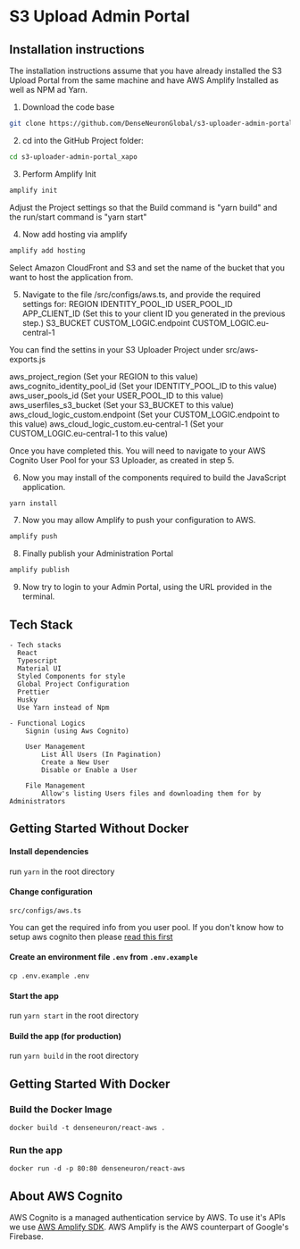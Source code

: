 # S3 Upload Admin Portal

## Installation instructions


The installation instructions assume that you have already installed the S3 Upload Portal from the same machine and have AWS Amplify Installed as well as NPM ad Yarn.

1. Download the code base
```sh
git clone https://github.com/DenseNeuronGlobal/s3-uploader-admin-portal_xapo.git
```
2. cd into the GitHub Project folder:
```sh
cd s3-uploader-admin-portal_xapo
```

3. Perform Amplify Init
```sh
amplify init
```
Adjust the Project settings so that the Build command is "yarn build" and the run/start command is "yarn start"

4. Now add hosting via amplify
```sh
amplify add hosting
```
Select  Amazon CloudFront and S3 and set the name of the bucket that you want to host the application from.


5. Navigate to the file /src/configs/aws.ts, and provide the required settings for:
REGION
IDENTITY_POOL_ID
USER_POOL_ID
APP_CLIENT_ID (Set this to your client ID you generated in the previous step.)
S3_BUCKET
CUSTOM_LOGIC.endpoint
CUSTOM_LOGIC.eu-central-1

You can find the settins in your S3 Uploader Project under src/aws-exports.js

aws_project_region (Set your REGION to this value)
aws_cognito_identity_pool_id (Set your IDENTITY_POOL_ID to this value)
aws_user_pools_id (Set your USER_POOL_ID to this value)
aws_userfiles_s3_bucket (Set your S3_BUCKET to this value)
aws_cloud_logic_custom.endpoint (Set your CUSTOM_LOGIC.endpoint to this value)
aws_cloud_logic_custom.eu-central-1 (Set your CUSTOM_LOGIC.eu-central-1
 to this value)

Once you have completed this. You will need to navigate to your AWS Cognito User Pool for your S3 Uploader, as created in step 5.

6. Now you may install of the components required to build the JavaScript application.
```sh
yarn install
```

7. Now you may allow Amplify to push your configuration to AWS.
```sh
amplify push
```

8. Finally publish your Administration Portal

```sh
amplify publish
```

9. Now try to login to your Admin Portal, using the URL provided in the terminal.




## Tech Stack

```aidl
- Tech stacks
  React
  Typescript
  Material UI
  Styled Components for style
  Global Project Configuration
  Prettier
  Husky
  Use Yarn instead of Npm

- Functional Logics
    Signin (using Aws Cognito)

    User Management
        List All Users (In Pagination)
        Create a New User
        Disable or Enable a User

    File Management
        Allow's listing Users files and downloading them for by Administrators
```

## Getting Started Without Docker

#### Install dependencies

run `yarn` in the root directory

#### Change configuration

`src/configs/aws.ts`

You can get the required info from you user pool. If you don't know how to setup aws cognito then please [read this first](https://dev.to/mubbashir10/implement-auth-in-react-easily-using-aws-cognito-5bhi)

#### Create an environment file `.env` from `.env.example`

`cp .env.example .env`

#### Start the app

run `yarn start` in the root directory

#### Build the app (for production)

run `yarn build` in the root directory

## Getting Started With Docker

### Build the Docker Image
`docker build -t denseneuron/react-aws .`

### Run the app
`docker run -d -p 80:80 denseneuron/react-aws`

## About AWS Cognito

AWS Cognito is a managed authentication service by AWS. To use it's APIs we use [AWS Amplify SDK](https://docs.amplify.aws/lib/auth/getting-started/q/platform/js#create-authentication-service). AWS Amplify is the AWS counterpart of Google's Firebase.
